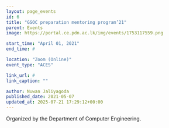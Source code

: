 ```yaml
---
layout: page_events
id: 6
title: "GSOC preparation mentoring program’21"
parent: Events
image: https://portal.ce.pdn.ac.lk/img/events/1753117559.png

start_time: "April 01, 2021"
end_time: #

location: "Zoom (Online)"
event_type: "ACES"

link_url: #
link_caption: ""

author: Nuwan Jaliyagoda
published_date: 2021-05-07
updated_at: 2025-07-21 17:29:12+00:00
---
```


<p>Organized by the Department of Computer Engineering.</p>

<!-- Automated Update by GitHub Actions -->
